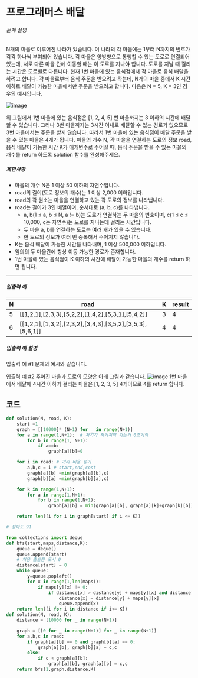 # 프로그래머스 배달

###### 문제 설명

N개의 마을로 이루어진 나라가 있습니다. 이 나라의 각 마을에는 1부터 N까지의 번호가 각각 하나씩 부여되어 있습니다. 각 마을은 양방향으로 통행할 수 있는 도로로 연결되어 있는데, 서로 다른 마을 간에 이동할 때는 이 도로를 지나야 합니다. 도로를 지날 때 걸리는 시간은 도로별로 다릅니다. 현재 1번 마을에 있는 음식점에서 각 마을로 음식 배달을 하려고 합니다. 각 마을로부터 음식 주문을 받으려고 하는데, N개의 마을 중에서 K 시간 이하로 배달이 가능한 마을에서만 주문을 받으려고 합니다. 다음은 N = 5, K = 3인 경우의 예시입니다.

![image](https://res.cloudinary.com/dpxurmkij/image/upload/c_scale,w_250/v1494901794/%EB%B0%B0%EB%8B%AC_1_uxun8t.png)

위 그림에서 1번 마을에 있는 음식점은 [1, 2, 4, 5] 번 마을까지는 3 이하의 시간에 배달할 수 있습니다. 그러나 3번 마을까지는 3시간 이내로 배달할 수 있는 경로가 없으므로 3번 마을에서는 주문을 받지 않습니다. 따라서 1번 마을에 있는 음식점이 배달 주문을 받을 수 있는 마을은 4개가 됩니다.
마을의 개수 N, 각 마을을 연결하는 도로의 정보 road, 음식 배달이 가능한 시간 K가 매개변수로 주어질 때, 음식 주문을 받을 수 있는 마을의 개수를 return 하도록 solution 함수를 완성해주세요.

##### 제한사항

- 마을의 개수 N은 1 이상 50 이하의 자연수입니다.
- road의 길이(도로 정보의 개수)는 1 이상 2,000 이하입니다.
- road의 각 원소는 마을을 연결하고 있는 각 도로의 정보를 나타냅니다.
- road는 길이가 3인 배열이며, 순서대로 (a, b, c)를 나타냅니다.
  - a, b(1 ≤ a, b ≤ N, a != b)는 도로가 연결하는 두 마을의 번호이며, c(1 ≤ c ≤ 10,000, c는 자연수)는 도로를 지나는데 걸리는 시간입니다.
  - 두 마을 a, b를 연결하는 도로는 여러 개가 있을 수 있습니다.
  - 한 도로의 정보가 여러 번 중복해서 주어지지 않습니다.
- K는 음식 배달이 가능한 시간을 나타내며, 1 이상 500,000 이하입니다.
- 임의의 두 마을간에 항상 이동 가능한 경로가 존재합니다.
- 1번 마을에 있는 음식점이 K 이하의 시간에 배달이 가능한 마을의 개수를 return 하면 됩니다.

------

##### 입출력 예

| N    | road                                                      | K    | result |
| ---- | --------------------------------------------------------- | ---- | ------ |
| 5    | [[1,2,1],[2,3,3],[5,2,2],[1,4,2],[5,3,1],[5,4,2]]         | 3    | 4      |
| 6    | [[1,2,1],[1,3,2],[2,3,2],[3,4,3],[3,5,2],[3,5,3],[5,6,1]] | 4    | 4      |

##### 입출력 예 설명

입출력 예 #1
문제의 예시와 같습니다.

입출력 예 #2
주어진 마을과 도로의 모양은 아래 그림과 같습니다.
![image](https://res.cloudinary.com/dpxurmkij/image/upload/c_scale,w_250/v1494911214/%EB%B0%B0%EB%8B%AC_3_njc7kq.png)
1번 마을에서 배달에 4시간 이하가 걸리는 마을은 [1, 2, 3, 5] 4개이므로 4를 return 합니다.



## 코드

```python
def solution(N, road, K):
    start =1
    graph = [[10000]* (N+1) for _ in range(N+1)]
    for a in range(1,N+1):  # 자기가 자기지역 가는거 0초기화
        for b in range(1, N+1):
            if a==b:
                graph[a][b]=0

    for i in road: # 거리 비용 넣기
        a,b,c = i # start,end,cost
        graph[a][b] =min(graph[a][b],c)
        graph[b][a] =min(graph[b][a],c)

    for k in range(1,N+1):
        for a in range(1,N+1):
            for b in range(1,N+1):
                graph[a][b] = min(graph[a][b], graph[a][k]+graph[k][b])

    return len([i for i in graph[start] if i <= K])

# 정확도 91
```

```python
from collections import deque
def bfs(start,maps,distance,K):
    queue = deque()
    queue.append(start)
    # 처음 출발한 도시 0
    distance[start] = 0
    while queue:
        y=queue.popleft()
        for x in range(1,len(maps)):
            if maps[y][x] != 0:
                if distance[x] > distance[y] + maps[y][x] and distance[y] + maps[y][x] <=K:
                    distance[x] = distance[y] + maps[y][x]
                    queue.append(x)
    return len([i for i in distance if i<= K])
def solution(N, road, K):
    distance = [10000 for _ in range(N+1)]

    graph = [[0 for _ in range(N+1)] for _ in range(N+1)]
    for a,b,c in road:
        if graph[a][b] == 0 and graph[b][a] == 0:
            graph[a][b], graph[b][a] = c,c
        else:
            if c < graph[a][b]:
                graph[a][b], graph[a][b] = c,c
    return bfs(1,graph,distance,K)

```

